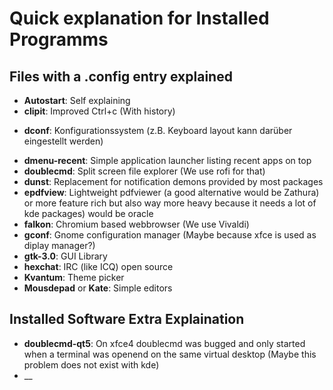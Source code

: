 # Quick explanation for Installed Programms

## Files with a .config entry explained

* __Autostart__: Self explaining
* __clipit__: Improved Ctrl+c (With history)
+ __dconf__: Konfigurationssystem (z.B. Keyboard layout kann darüber eingestellt werden)
* __dmenu-recent__: Simple application launcher listing recent apps on top
* __doublecmd__: Split screen file explorer (We use rofi for that)
* __dunst__: Replacement for notification demons provided by most packages 
* __epdfview__: Lightweight pdfviewer (a good alternative would be Zathura) or more feature rich but also way more heavy 
because it needs a lot of kde packages) would be oracle
* __falkon__: Chromium based webbrowser (We use Vivaldi)
* __gconf__: Gnome configuration manager (Maybe because xfce is used as diplay manager?)
* __gtk-3.0__: GUI Library
* __hexchat__: IRC (like ICQ) open source
* __Kvantum__: Theme picker
* __Mousdepad__ or __Kate__: Simple editors

## Installed Software Extra Explaination

* __doublecmd-qt5__: On xfce4 doublecmd was bugged and only started when a terminal was openend on the same virtual desktop (Maybe this problem does not exist with kde)
* __
